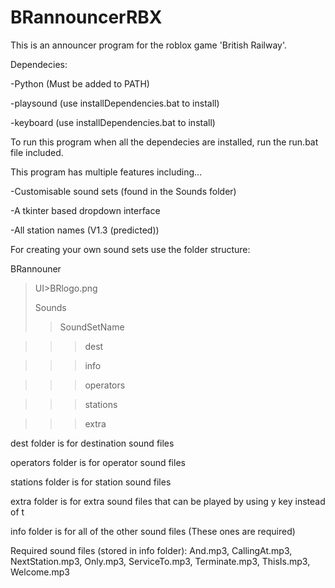 # BRannouncerRBX
This is an announcer program for the roblox game 'British Railway'.

Dependecies:

-Python (Must be added to PATH)

-playsound (use installDependencies.bat to install)

-keyboard (use installDependencies.bat to install)

To run this program when all the dependecies are installed, run the run.bat file included.

This program has multiple features including...

-Customisable sound sets (found in the Sounds folder)

-A tkinter based dropdown interface

-All station names (V1.3 (predicted))


For creating your own sound sets use the folder structure:  

BRannouner

>UI>BRlogo.png
>
>Sounds
>>SoundSetName

>>>dest

>>>info

>>>operators

>>>stations

>>>extra

dest folder is for destination sound files

operators folder is for operator sound files

stations folder is for station sound files

extra folder is for extra sound files that can be played by using y key instead of t

info folder is for all of the other sound files (These ones are required)


Required sound files (stored in info folder): And.mp3, CallingAt.mp3, NextStation.mp3, Only.mp3, ServiceTo.mp3, Terminate.mp3, ThisIs.mp3, Welcome.mp3
